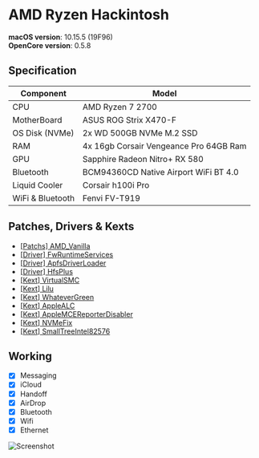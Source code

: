 # AMD Ryzen Hackintosh

**macOS version**: 10.15.5 (19F96)  
**OpenCore version**: 0.5.8 

## Specification
| Component        | Model                                  |
| ---------------- | -------------------------------------- |
| CPU              | AMD Ryzen 7 2700                       |
| MotherBoard      | ASUS ROG Strix X470-F                  |
| OS Disk (NVMe)   | 2x WD 500GB NVMe M.2 SSD               |
| RAM              | 4x 16gb Corsair Vengeance Pro 64GB Ram |
| GPU              | Sapphire Radeon Nitro+ RX 580          |
| Bluetooth        | BCM94360CD Native Airport WiFi BT 4.0  |
| Liquid Cooler    | Corsair h100i Pro                      |
| WiFi & Bluetooth | Fenvi FV-T919                          |

## Patches, Drivers & Kexts

- [[Patchs] AMD_Vanilla](https://github.com/AMD-OSX/AMD_Vanilla)
- [[Driver] FwRuntimeServices](https://github.com/acidanthera/OpenCorePkg)
- [[Driver] ApfsDriverLoader](https://github.com/acidanthera/AppleSupportPkg)
- [[Driver] HfsPlus](https://github.com/acidanthera/OcBinaryData/blob/master/Drivers/HfsPlus.efi)
- [[Kext] VirtualSMC](https://github.com/acidanthera/VirtualSMC)
- [[Kext] Lilu](https://github.com/acidanthera/Lilu)
- [[Kext] WhateverGreen](https://github.com/acidanthera/WhateverGreen)
- [[Kext] AppleALC](https://github.com/acidanthera/AppleALC)
- [[Kext] AppleMCEReporterDisabler](https://github.com/acidanthera/bugtracker/issues/424)
- [[Kext] NVMeFix](https://github.com/acidanthera/NVMeFix)
- [[Kext] SmallTreeIntel82576](https://github.com/Manouchehri/SmallTreeIntel82576/tree/master/SmallTreeIntel82576) 

## Working

- [x] Messaging
- [x] iCloud
- [x] Handoff
- [x] AirDrop
- [x] Bluetooth
- [x] Wifi
- [x] Ethernet

![Screenshot](https://github.com/kdbaustert/ryzen-hackintosh/blob/master/images/IMG_5963.png)
